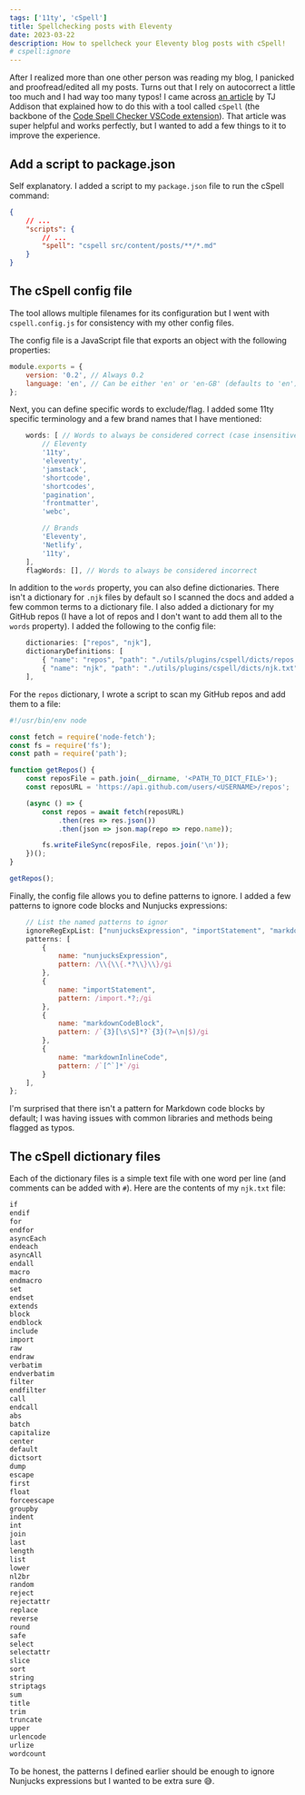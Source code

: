```yaml
---
tags: ['11ty', 'cSpell']
title: Spellchecking posts with Eleventy
date: 2023-03-22
description: How to spellcheck your Eleventy blog posts with cSpell!
# cspell:ignore
---
```


After I realized more than one other person was reading my blog, I panicked and proofread/edited all my posts. Turns out that I rely on autocorrect a little too much and I had way too many typos! I came across [an article](https://tjaddison.com/blog/2021/02/spell-checking-your-markdown-blog-posts-with-cspell/) by TJ Addison that explained how to do this with a tool called `cSpell` (the backbone of the [Code Spell Checker VSCode extension](https://marketplace.visualstudio.com/items?itemName=streetsidesoftware.code-spell-checker)). That article was super helpful and works perfectly, but I wanted to add a few things to it to improve the experience.

## Add a script to package.json

Self explanatory. I added a script to my `package.json` file to run the cSpell command:

```json
{
    // ...
    "scripts": {
        // ...
        "spell": "cspell src/content/posts/**/*.md"
    }
}
```

## The cSpell config file

The tool allows multiple filenames for its configuration but I went with `cspell.config.js` for consistency with my other config files.

The config file is a JavaScript file that exports an object with the following properties:
```js
module.exports = {
    version: '0.2', // Always 0.2
    language: 'en', // Can be either 'en' or 'en-GB' (defaults to 'en')
};
```

Next, you can define specific words to exclude/flag. I added some 11ty specific terminology and a few brand names that I have mentioned:

```js
    words: [ // Words to always be considered correct (case insensitive)
        // Eleventy
        '11ty',
        'eleventy',
        'jamstack',
        'shortcode',
        'shortcodes',
        'pagination',
        'frontmatter',
        'webc',

        // Brands
        'Eleventy',
        'Netlify',
        '11ty',
    ],
    flagWords: [], // Words to always be considered incorrect
```

In addition to the `words` property, you can also define dictionaries. There isn't a dictionary for `.njk` files by default so I scanned the docs and added a few common terms to a dictionary file. I also added a dictionary for my GitHub repos (I have a lot of repos and I don't want to add them all to the `words` property). I added the following to the config file:
```js
    dictionaries: ["repos", "njk"],
    dictionaryDefinitions: [
        { "name": "repos", "path": "./utils/plugins/cspell/dicts/repos.txt" },
        { "name": "njk", "path": "./utils/plugins/cspell/dicts/njk.txt" },
    ],
```
For the `repos` dictionary, I wrote a script to scan my GitHub repos and add them to a file:
```js
#!/usr/bin/env node

const fetch = require('node-fetch');
const fs = require('fs');
const path = require('path');

function getRepos() {
    const reposFile = path.join(__dirname, '<PATH_TO_DICT_FILE>');
    const reposURL = 'https://api.github.com/users/<USERNAME>/repos';

    (async () => {
        const repos = await fetch(reposURL)
            .then(res => res.json())
            .then(json => json.map(repo => repo.name));

        fs.writeFileSync(reposFile, repos.join('\n'));
    })();
}

getRepos();
```

Finally, the config file allows you to define patterns to ignore. I added a few patterns to ignore code blocks and Nunjucks expressions:

```js
    // List the named patterns to ignor
    ignoreRegExpList: ["nunjucksExpression", "importStatement", "markdownCodeBlock", "markdownInlineCode"],
    patterns: [
        {
            name: "nunjucksExpression",
            pattern: /\\{\\{.*?\\}\\}/gi
        },
        {
            name: "importStatement",
            pattern: /import.*?;/gi
        },
        {
            name: "markdownCodeBlock",
            pattern: /`{3}[\s\S]*?`{3}(?=\n|$)/gi
        },
        {
            name: "markdownInlineCode",
            pattern: /`[^`]*`/gi
        }
    ],
};
```

I'm surprised that there isn't a pattern for Markdown code blocks by default; I was having issues with common libraries and methods being flagged as typos.

## The cSpell dictionary files

Each of the dictionary files is a simple text file with one word per line (and comments can be added with `#`).
Here are the contents of my `njk.txt` file:
```txt
if
endif
for
endfor
asyncEach
endeach
asyncAll
endall
macro
endmacro
set
endset
extends
block
endblock
include
import
raw
endraw
verbatim
endverbatim
filter
endfilter
call
endcall
abs
batch
capitalize
center
default
dictsort
dump
escape
first
float
forceescape
groupby
indent
int
join
last
length
list
lower
nl2br
random
reject
rejectattr
replace
reverse
round
safe
select
selectattr
slice
sort
string
striptags
sum
title
trim
truncate
upper
urlencode
urlize
wordcount
```

To be honest, the patterns I defined earlier should be enough to ignore Nunjucks expressions but I wanted to be extra sure :sweat_smile:.